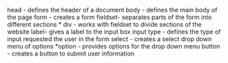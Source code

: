 head - defines the header of a document
body - defines the main body of the page
form - creates a form
fieldset- separates parts of the form into different sections
	* div - works with fieldset to divide sections of the website
label- gives a label to the input box
input type - defines the type of input requested the user in the form
select - creates a select drop down menu of options
	*option - provides options for the drop down menu
button - creates a button to submit user information
